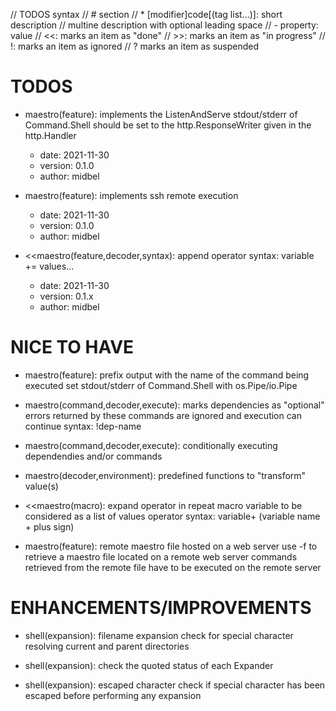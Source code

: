 // TODOS syntax
// # section
// * [modifier]code[(tag list...)]: short description
// multine description with optional leading space
// - property: value
// <<: marks an item as "done"
// >>: marks an item as "in progress"
// !: marks an item as ignored
// ? marks an item as suspended

# TODOS

* maestro(feature): implements the ListenAndServe
  stdout/stderr of Command.Shell should be set to the http.ResponseWriter given in the http.Handler
  - date: 2021-11-30
  - version: 0.1.0
  - author: midbel

* maestro(feature): implements ssh remote execution
  - date: 2021-11-30
  - version: 0.1.0
  - author: midbel

* <<maestro(feature,decoder,syntax): append operator
  syntax: variable += values...
  - date: 2021-11-30
  - version: 0.1.x
  - author: midbel

# NICE TO HAVE

* maestro(feature): prefix output with the name of the command being executed
  set stdout/stderr of Command.Shell with os.Pipe/io.Pipe

* maestro(command,decoder,execute): marks dependencies as "optional"
  errors returned by these commands are ignored and execution can continue
  syntax: !dep-name

* maestro(command,decoder,execute): conditionally executing dependendies and/or commands

* maestro(decoder,environment): predefined functions to "transform" value(s)

* <<maestro(macro): expand operator in repeat macro
  variable to be considered as a list of values
  operator syntax: variable+ (variable name + plus sign)

* maestro(feature): remote maestro file hosted on a web server
  use -f to retrieve a maestro file located on a remote web server
  commands retrieved from the remote file have to be executed on the remote server

# ENHANCEMENTS/IMPROVEMENTS

* shell(expansion): filename expansion
  check for special character
  resolving current and parent directories

* shell(expansion): check the quoted status of each Expander

* shell(expansion): escaped character
  check if special character has been escaped before performing any expansion
